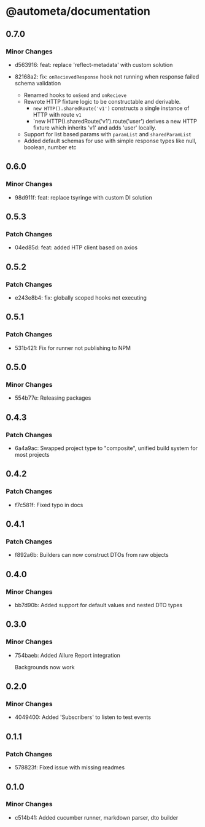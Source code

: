 # @autometa/documentation

## 0.7.0

### Minor Changes

- d563916: feat: replace 'reflect-metadata' with custom solution
- 82168a2: fix: `onRecievedResponse` hook not running when response failed schema validation

  - Renamed hooks to `onSend` and `onRecieve`
  - Rewrote HTTP fixture logic to be constructable and derivable.
    - `new HTTP().sharedRoute('v1')` constructs a single instance of HTTP with route `v1`
    - `new HTTP().sharedRoute('v1').route('user') derives a new HTTP fixture which inherits 'v1' and adds 'user' locally.
  - Support for list based params with `paramList` and `sharedParamList`
  - Added default schemas for use with simple response types like null, boolean, number etc

## 0.6.0

### Minor Changes

- 98d911f: feat: replace tsyringe with custom DI solution

## 0.5.3

### Patch Changes

- 04ed85d: feat: added HTP client based on axios

## 0.5.2

### Patch Changes

- e243e8b4: fix: globally scoped hooks not executing

## 0.5.1

### Patch Changes

- 531b421: Fix for runner not publishing to NPM

## 0.5.0

### Minor Changes

- 554b77e: Releasing packages

## 0.4.3

### Patch Changes

- 6a4a9ac: Swapped project type to "composite", unified build system for most projects

## 0.4.2

### Patch Changes

- f7c581f: Fixed typo in docs

## 0.4.1

### Patch Changes

- f892a6b: Builders can now construct DTOs from raw objects

## 0.4.0

### Minor Changes

- bb7d90b: Added support for default values and nested DTO types

## 0.3.0

### Minor Changes

- 754baeb: Added Allure Report integration

  Backgrounds now work

## 0.2.0

### Minor Changes

- 4049400: Added 'Subscribers' to listen to test events

## 0.1.1

### Patch Changes

- 578823f: Fixed issue with missing readmes

## 0.1.0

### Minor Changes

- c514b41: Added cucumber runner, markdown parser, dto builder
